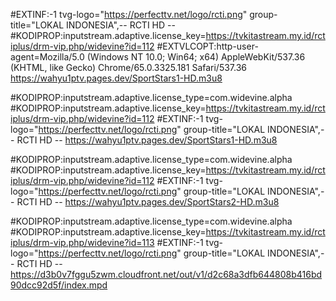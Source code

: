 #EXTINF:-1 tvg-logo="https://perfecttv.net/logo/rcti.png" group-title="LOKAL INDONESIA",-- RCTI HD --
#KODIPROP:inputstream.adaptive.license_key=https://tvkitastream.my.id/rctiplus/drm-vip.php/widevine?id=112
#EXTVLCOPT:http-user-agent=Mozilla/5.0 (Windows NT 10.0; Win64; x64) AppleWebKit/537.36 (KHTML, like Gecko) Chrome/65.0.3325.181 Safari/537.36
https://wahyu1ptv.pages.dev/SportStars1-HD.m3u8


#KODIPROP:inputstream.adaptive.license_type=com.widevine.alpha
#KODIPROP:inputstream.adaptive.license_key=https://tvkitastream.my.id/rctiplus/drm-vip.php/widevine?id=112
#EXTINF:-1 tvg-logo="https://perfecttv.net/logo/rcti.png" group-title="LOKAL INDONESIA",-- RCTI HD --
https://wahyu1ptv.pages.dev/SportStars1-HD.m3u8





#KODIPROP:inputstream.adaptive.license_type=com.widevine.alpha
#KODIPROP:inputstream.adaptive.license_key=https://tvkitastream.my.id/rctiplus/drm-vip.php/widevine?id=112
#EXTINF:-1 tvg-logo="https://perfecttv.net/logo/rcti.png" group-title="LOKAL INDONESIA",-- RCTI HD --
https://wahyu1ptv.pages.dev/SportStars2-HD.m3u8



#KODIPROP:inputstream.adaptive.license_type=com.widevine.alpha
#KODIPROP:inputstream.adaptive.license_key=https://tvkitastream.my.id/rctiplus/drm-vip.php/widevine?id=113
#EXTINF:-1 tvg-logo="https://perfecttv.net/logo/rcti.png" group-title="LOKAL INDONESIA",-- RCTI HD --
https://d3b0v7fggu5zwm.cloudfront.net/out/v1/d2c68a3dfb644808b416bd90dcc92d5f/index.mpd
